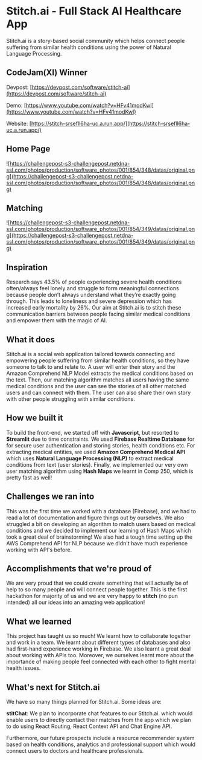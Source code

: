 # Stitch.ai - Full Stack AI Healthcare App

Stitch.ai is a story-based social community which helps connect people suffering from similar health conditions using the power of Natural Language Processing.

## CodeJam(XI) Winner
Devpost: [https://devpost.com/software/stitch-ai](https://devpost.com/software/stitch-ai) 

Demo: [https://www.youtube.com/watch?v=HFv41modKwI](https://www.youtube.com/watch?v=HFv41modKwI)

Website: [https://stitch-srsefll6ha-uc.a.run.app/](https://stitch-srsefll6ha-uc.a.run.app/)
 
## Home Page

![https://challengepost-s3-challengepost.netdna-ssl.com/photos/production/software_photos/001/854/348/datas/original.png](https://challengepost-s3-challengepost.netdna-ssl.com/photos/production/software_photos/001/854/348/datas/original.png)

## Matching

![https://challengepost-s3-challengepost.netdna-ssl.com/photos/production/software_photos/001/854/349/datas/original.png](https://challengepost-s3-challengepost.netdna-ssl.com/photos/production/software_photos/001/854/349/datas/original.png)

## Inspiration

Research says 43.5% of people experiencing severe health conditions often/always feel lonely and struggle to form meaningful connections because people don’t always understand what they’re exactly going through. This leads to loneliness and severe depression which has increased early mortality by 26%.
Our aim at Stitch.ai is to stitch these communication barriers between people facing similar medical conditions and empower them with the magic of AI.

## What it does

Stitch.ai is a social web application tailored towards connecting and empowering people suffering from similar health conditions, so they have someone to talk to and relate to.  A user will enter their story and the Amazon Comprehend NLP Model extracts the medical conditions based on the text. Then, our matching algorithm matches all users having the same medical conditions and the user can see the stories of all other matched users and can connect with them. The user can also share their own story with other people struggling with similar conditions.

## How we built it

To build the front-end, we started off with **Javascript**, but resorted to **Streamlit** due to time constraints. We used **Firebase Realtime Database** for for secure user authentication and storing stories, health conditions etc. For extracting medical entities, we used **Amazon Comprehend Medical API** which uses **Natural Language Processing (NLP)** to extract medical conditions from text (user stories). Finally, we implemented our very own user matching algorithm using **Hash Maps** we learnt in Comp 250, which is pretty fast as well! 

## Challenges we ran into

This was the first time we worked with a database (Firebase), and we had to read a lot of documentation and figure things out by ourselves. We also struggled a bit on developing an algorithm to match users based on medical conditions and we decided to implement our learning of Hash Maps which took a great deal of brainstorming! We also had a tough time setting up the AWS Comprehend API for NLP because we didn't have much experience working with API's before. 

## Accomplishments that we're proud of

We are very proud that we could create something that will actually be of help to so many people and will connect people together. This is the first hackathon for majority of us and we are very happy to **stitch** (no pun intended) all our ideas into an amazing web application!

## What we learned

This project has taught us so much! We learnt how to collaborate together and work in a team. We learnt about different types of databases and also had first-hand experience working in Firebase. We also learnt a great deal about working with APIs too. Moreover, we ourselves learnt more about the importance of making people feel connected with each other to fight mental health issues. 

## What's next for Stitch.ai

We have so many things planned for Stitch.ai. Some ideas are:

**stitChat**: We plan to incorporate chat features to our Stitch.ai. which would enable users to directly contact their matches from the app which we plan to do using React Routing, React Context API and Chat Engine API. 
 
Furthermore, our future prospects include a resource recommender system based on health conditions, analytics and professional support which would connect users to doctors and healthcare professionals.





